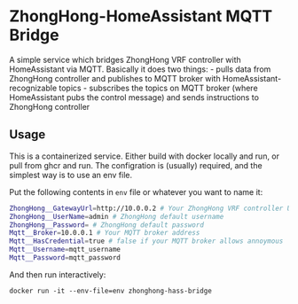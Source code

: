 # ZhongHong-HomeAssistant MQTT Bridge

A simple service which bridges ZhongHong VRF controller with HomeAssistant via MQTT. Basically it does two things:
    - pulls data from ZhongHong controller and publishes to MQTT broker with HomeAssistant-recognizable topics
    - subscribes the topics on MQTT broker (where HomeAssistant pubs the control message) and sends instructions to ZhongHong controller

## Usage

This is a containerized service. Either build with docker locally and run, or pull from ghcr and run. The configration is (usually) required, and the simplest way is to use an env file.

Put the following contents in `env` file or whatever you want to name it:
```bash
ZhongHong__GatewayUrl=http://10.0.0.2 # Your ZhongHong VRF controller URL
ZhongHong__UserName=admin # ZhongHong default username
ZhongHong__Password= # ZhongHong default password
Mqtt__Broker=10.0.0.1 # Your MQTT broker address
Mqtt__HasCredential=true # false if your MQTT broker allows annoymous
Mqtt__Username=mqtt_username
Mqtt__Password=mqtt_password
```

And then run interactively:
```
docker run -it --env-file=env zhonghong-hass-bridge
```

